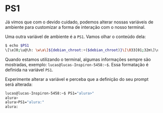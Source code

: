 # PS1

Já vimos que com o devido cuidado, podemos alterar nossas variáveis  de ambiente para customizar a forma de interação com o nosso terminal.

Uma outra variável de ambiente é a `PS1`. Vamos olhar o conteúdo dela:

```bash
$ echo $PS1
\[\e]0;\u@\h: \w\a\]${debian_chroot:+($debian_chroot)}\[\033[01;32m\]\u@\h\[\033[00m\]:\[\033[01;34m\]\w\[\033[00m\]\$
```

Quando estamos utilizando o terminal, algumas informações sempre são mostradas, exemplo: `lucas@lucas-Inspiron-5458:~$`. Essa formatação é definida na variável `PS1`.

Experimente alterar a variável e perceba que a definição do seu prompt será alterada:

```bash
lucas@lucas-Inspiron-5458:~$ PS1="alura>"
alura>
alura>PS1="alura:"
alura:
```
